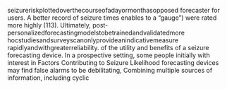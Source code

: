 seizureriskplottedoverthecourseofadayormonthasopposed forecaster for users. A better record of seizure times enables
to a “gauge”) were rated more highly (113). Ultimately, post- personalizedforecastingmodelstobetrainedandvalidatedmore
hocstudiesandsurveyscanonlyprovideanindicativemeasure rapidlyandwithgreaterreliability.
of the utility and benefits of a seizure forecasting device. In
a prospective setting, some people initially with interest in Factors Contributing to Seizure Likelihood
forecasting devices may find false alarms to be debilitating, Combining multiple sources of information, including cyclic